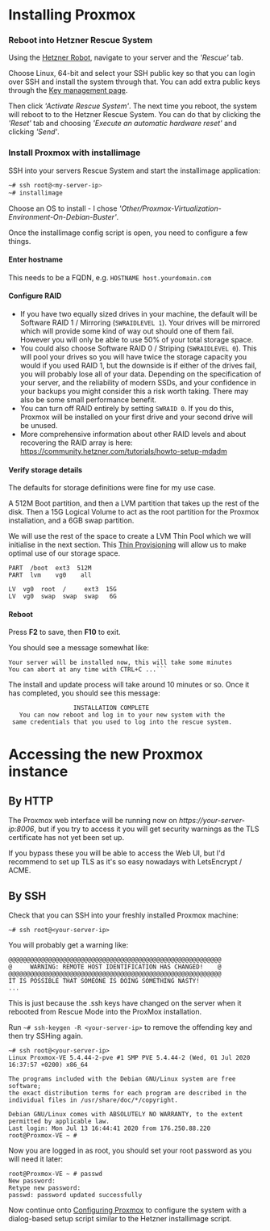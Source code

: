 # Installing Proxmox

### Reboot into Hetzner Rescue System

Using the [Hetzner Robot](https://robot.your-server.de/server), navigate to your server and the _'Rescue'_ tab.

Choose Linux, 64-bit and select your SSH public key so that you can login over SSH and install the system through that.
You can add extra public keys through the [Key management page](https://robot.your-server.de/key/index).

Then click _'Activate Rescue System'_. The next time you reboot, the system will reboot to to the Hetzner Rescue System. You can do that by clicking the _'Reset'_ tab and choosing _'Execute an automatic hardware reset'_ and clicking _'Send'_.

### Install Proxmox with installimage

SSH into your servers Rescue System and start the installimage application:

```bash
~# ssh root@<my-server-ip>
~# installimage
```

Choose an OS to install - I chose _'Other/Proxmox-Virtualization-Environment-On-Debian-Buster'_.

Once the installimage config script is open, you need to configure a few things.

#### Enter hostname

This needs to be a FQDN, e.g. `HOSTNAME host.yourdomain.com`

#### Configure RAID

- If you have two equally sized drives in your machine, the default will be Software RAID 1 / Mirroring (`SWRAIDLEVEL 1`). Your drives will be mirrored which will provide some kind of way out should one of them fail. However you will only be able to use 50% of your total storage space.
- You could also choose Software RAID 0 / Striping (`SWRAIDLEVEL 0`). This will pool your drives so you will have twice the storage capacity you would if you used RAID 1, but the downside is if either of the drives fail, you will probably lose all of your data. Depending on the specification of your server, and the reliability of modern SSDs, and your confidence in your backups you might consider this a risk worth taking. There may also be some small performance benefit.
- You can turn off RAID entirely by setting `SWRAID 0`. If you do this, Proxmox will be installed on your first drive and your second drive will be unused.
- More comprehensive information about other RAID levels and about recovering the RAID array is here: https://community.hetzner.com/tutorials/howto-setup-mdadm

#### Verify storage details

The defaults for storage definitions were fine for my use case.

A 512M Boot partition, and then a LVM partition that takes up the rest of the disk.
Then a 15G Logical Volume to act as the root partition for the Proxmox installation, and a 6GB swap partition.

We will use the rest of the space to create a LVM Thin Pool which we will initialise in the next section. This [Thin Provisioning](https://www.theurbanpenguin.com/thin-provisioning-lvm2/) will allow us to make optimal use of our storage space.

```text
PART  /boot  ext3  512M
PART  lvm    vg0    all

LV  vg0  root  /     ext3  15G
LV  vg0  swap  swap  swap   6G
```

#### Reboot

Press **F2** to save, then **F10** to exit.

You should see a message somewhat like:

````text
Your server will be installed now, this will take some minutes
You can abort at any time with CTRL+C ...```
````

The install and update process will take around 10 minutes or so. Once it has completed, you should see this message:

```text
                  INSTALLATION COMPLETE
   You can now reboot and log in to your new system with the
 same credentials that you used to log into the rescue system.
```

# Accessing the new Proxmox instance

## By HTTP

The Proxmox web interface will be running now on _https://your-server-ip:8006_, but if you try to access it you will get security warnings as the TLS certificate has not yet been set up.

If you bypass these you will be able to access the Web UI, but I'd recommend to set up TLS as it's so easy nowadays with LetsEncrypt / ACME.

## By SSH

Check that you can SSH into your freshly installed Proxmox machine:

`~# ssh root@<your-server-ip>`

You will probably get a warning like:

```text
@@@@@@@@@@@@@@@@@@@@@@@@@@@@@@@@@@@@@@@@@@@@@@@@@@@@@@@@@@@
@     WARNING: REMOTE HOST IDENTIFICATION HAS CHANGED!    @
@@@@@@@@@@@@@@@@@@@@@@@@@@@@@@@@@@@@@@@@@@@@@@@@@@@@@@@@@@@
IT IS POSSIBLE THAT SOMEONE IS DOING SOMETHING NASTY!
...
```

This is just because the .ssh keys have changed on the server when it rebooted from Rescue Mode into the ProxMox installation.

Run `~# ssh-keygen -R <your-server-ip>` to remove the offending key and then try SSHing again.

```text
~# ssh root@<your-server-ip>
Linux Proxmox-VE 5.4.44-2-pve #1 SMP PVE 5.4.44-2 (Wed, 01 Jul 2020 16:37:57 +0200) x86_64

The programs included with the Debian GNU/Linux system are free software;
the exact distribution terms for each program are described in the
individual files in /usr/share/doc/*/copyright.

Debian GNU/Linux comes with ABSOLUTELY NO WARRANTY, to the extent
permitted by applicable law.
Last login: Mon Jul 13 16:44:41 2020 from 176.250.88.220
root@Proxmox-VE ~ #
```

Now you are logged in as root, you should set your root password as you will need it later:

```text
root@Proxmox-VE ~ # passwd
New password:
Retype new password:
passwd: password updated successfully
```

Now continue onto [Configuring Proxmox](README.md) to configure the system with a dialog-based setup script similar to the Hetzner installimage script.
